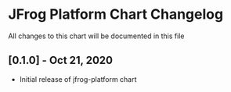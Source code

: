 # JFrog Platform Chart Changelog
All changes to this chart will be documented in this file

## [0.1.0] - Oct 21, 2020
* Initial release of jfrog-platform chart

